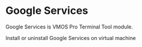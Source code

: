 # Google Services

Google Services is VMOS Pro Terminal Tool module.

Install or uninstall Google Services on virtual machine


